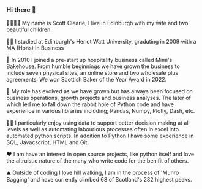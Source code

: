 ### Hi there 👋

👨‍👩‍👧‍👦 My name is Scott Clearie, I live in Edinburgh with my wife and two beautiful children. 

👨‍🎓 I studied at Edinburgh's Heriot Watt University, graduting in 2009 with a MA (Hons) in Business

🍰 In 2010 I joined a pre-start up hospitality business called Mimi's Bakehouse. From humble beginnings we have grown the business to include seven physical sites, an online store and two wholesale plus agreements. We won Scottish Baker of the Year Award in 2022.

🐍 My role has evolved as we have grown but has always been focused on business operations, growth projects and business analyses. The later of which led me to fall down the rabbit hole of Python code and have experience in various libraries including; Pandas, Numpy, Plotly, Dash, etc. 

👨‍💻 I particularly enjoy using data to support better decision making at all levels as well as automating labourious processes often in excel into automated python scripts. In addition to Python I have some experience in SQL, Javacscript, HTML and Git. 

❤️ I am have an interest in open source projects, like python itself and love the altruistic nature of the many who write code for the benifit of others.

⛰️ Outside of coding I love hill walking, I am in the process of 'Munro Bagging' and have currently climbed 68 of Scotland's 282 highest peaks.

